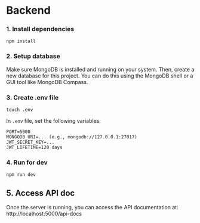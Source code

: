 # Backend

### 1. Install dependencies
```
npm install
```
### 2. Setup database
Make sure MongoDB is installed and running on your system. Then, create a new database for this project. You can do this using the MongoDB shell or a GUI tool like MongoDB Compass.

### 3. Create .env file
```
touch .env
```  
In `.env` file, set the following variables:  
```
PORT=5000
MONGODB_URI=... (e.g., mongodb://127.0.0.1:27017)
JWT_SECRET_KEY=...
JWT_LIFETIME=120 days
```

### 4. Run for dev  
```
npm run dev
```

## 5. Access API doc
Once the server is running, you can access the API documentation at:
http://localhost:5000/api-docs
